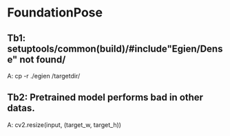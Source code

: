 # FoundationPose
## Tb1: setuptools/common(build)/#include"Egien/Dense" not found/
A: cp -r ./egien /targetdir/
## Tb2: Pretrained model performs bad in other datas.
A: cv2.resize(input, (target_w, target_h))


